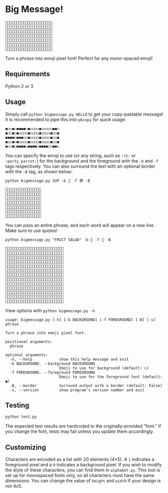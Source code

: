 # Big Message!

```
📢📢📢📢📢📢📢📢📢📢📢📢📢📢📢📢📢📢📢📢📢
📢🔔📢📢📢📢📢🔔🔔📢📢📢🔔🔔📢📢🔔📢📢🔔📢
📢🔔📢📢📢📢🔔📢📢🔔📢🔔📢📢🔔📢🔔📢🔔📢📢
📢🔔📢📢📢📢🔔📢📢🔔📢🔔📢📢🔔📢🔔🔔📢📢📢
📢🔔📢📢📢📢🔔📢📢🔔📢🔔📢📢🔔📢🔔📢🔔📢📢
📢🔔🔔🔔🔔📢📢🔔🔔📢📢📢🔔🔔📢📢🔔📢📢🔔📢
📢📢📢📢📢📢📢📢📢📢📢📢📢📢📢📢📢📢📢📢📢
```

Turn a phrase into emoji pixel font! Perfect for any mono-spaced emoji!

## Requirements

Python 2 or 3

## Usage

Simply call `python bigmessage.py HELLO` to get your copy-pastable message! It is recommended to pipe this into `pbcopy` for quick usage.
```
◼️◻️◻️◼️◻️◼️◼️◼️◼️◻️◼️◻️◻️◻️◻️◼️◻️◻️◻️◻️◻️◼️◼️◻️
◼️◻️◻️◼️◻️◼️◻️◻️◻️◻️◼️◻️◻️◻️◻️◼️◻️◻️◻️◻️◼️◻️◻️◼️
◼️◼️◼️◼️◻️◼️◼️◼️◻️◻️◼️◻️◻️◻️◻️◼️◻️◻️◻️◻️◼️◻️◻️◼️
◼️◻️◻️◼️◻️◼️◻️◻️◻️◻️◼️◻️◻️◻️◻️◼️◻️◻️◻️◻️◼️◻️◻️◼️
◼️◻️◻️◼️◻️◼️◼️◼️◼️◻️◼️◼️◼️◼️◻️◼️◼️◼️◼️◻️◻️◼️◼️◻️
```
You can specify the emoji to use (or any string, such as `:+1:` or `:party_parrot:`) for the background and the foreground with the `-b` and `-f` tags respectively. You can also surround the text with an optional border with the `-B` tag, as shown below:

`python bigmessage.py SUP -b 🍏 -f 😎 -B`
```
🍏🍏🍏🍏🍏🍏🍏🍏🍏🍏🍏🍏🍏🍏🍏🍏
🍏🍏😎😎😎🍏😎🍏🍏😎🍏😎😎😎🍏🍏
🍏😎🍏🍏🍏🍏😎🍏🍏😎🍏😎🍏🍏😎🍏
🍏🍏😎😎🍏🍏😎🍏🍏😎🍏😎😎😎🍏🍏
🍏🍏🍏🍏😎🍏😎🍏🍏😎🍏😎🍏🍏🍏🍏
🍏😎😎😎🍏🍏🍏😎😎🍏🍏😎🍏🍏🍏🍏
🍏🍏🍏🍏🍏🍏🍏🍏🍏🍏🍏🍏🍏🍏🍏🍏
```
You can pass an entire phrase, and each word will appear on a new line. Make sure to use quotes!

`python bigmessage.py "FRUIT SALAD" -b 🍉 -f 🥝 -B`
```
🍉🍉🍉🍉🍉🍉🍉🍉🍉🍉🍉🍉🍉🍉🍉🍉🍉🍉🍉🍉🍉🍉🍉🍉🍉🍉
🍉🥝🥝🥝🥝🍉🥝🥝🥝🍉🍉🥝🍉🍉🥝🍉🥝🥝🥝🥝🍉🥝🥝🥝🥝🍉
🍉🥝🍉🍉🍉🍉🥝🍉🍉🥝🍉🥝🍉🍉🥝🍉🍉🥝🍉🍉🍉🍉🥝🍉🍉🍉
🍉🥝🥝🥝🍉🍉🥝🥝🥝🍉🍉🥝🍉🍉🥝🍉🍉🥝🍉🍉🍉🍉🥝🍉🍉🍉
🍉🥝🍉🍉🍉🍉🥝🍉🥝🍉🍉🥝🍉🍉🥝🍉🍉🥝🍉🍉🍉🍉🥝🍉🍉🍉
🍉🥝🍉🍉🍉🍉🥝🍉🍉🥝🍉🍉🥝🥝🍉🍉🥝🥝🥝🥝🍉🍉🥝🍉🍉🍉
🍉🍉🍉🍉🍉🍉🍉🍉🍉🍉🍉🍉🍉🍉🍉🍉🍉🍉🍉🍉🍉🍉🍉🍉🍉🍉
🍉🍉🥝🥝🥝🍉🍉🥝🥝🍉🍉🥝🍉🍉🍉🍉🍉🥝🥝🍉🍉🥝🥝🥝🍉🍉
🍉🥝🍉🍉🍉🍉🥝🍉🍉🥝🍉🥝🍉🍉🍉🍉🥝🍉🍉🥝🍉🥝🍉🍉🥝🍉
🍉🍉🥝🥝🍉🍉🥝🥝🥝🥝🍉🥝🍉🍉🍉🍉🥝🥝🥝🥝🍉🥝🍉🍉🥝🍉
🍉🍉🍉🍉🥝🍉🥝🍉🍉🥝🍉🥝🍉🍉🍉🍉🥝🍉🍉🥝🍉🥝🍉🍉🥝🍉
🍉🥝🥝🥝🍉🍉🥝🍉🍉🥝🍉🥝🥝🥝🥝🍉🥝🍉🍉🥝🍉🥝🥝🥝🍉🍉
🍉🍉🍉🍉🍉🍉🍉🍉🍉🍉🍉🍉🍉🍉🍉🍉🍉🍉🍉🍉🍉🍉🍉🍉🍉🍉
```
View options with `python bigmessage.py -h`

```
usage: bigmessage.py [-h] [-b BACKGROUND] [-f FOREGROUND] [-B] [-v] phrase

Turn a phrase into emoji pixel font.

positional arguments:
  phrase

optional arguments:
  -h, --help            show this help message and exit
  -b BACKGROUND, --background BACKGROUND
                        Emoji to use for background (default: ◻️)
  -f FOREGROUND, --foreground FOREGROUND
                        Emoji to use for the foreground font (default: ◼️)
  -B, --border          Surround output with a border (default: False)
  -v, --version         show program's version number and exit
```

## Testing
`python test.py`

The expected test results are hardcoded to the originally-provided "font." If you change the font, tests may fail unless you update them accordingly.

## Customizing
Characters are encoded as a list with 20 elements (4*5). A `1` indicates a foreground pixel and a `0` indicates a background pixel. If you wish to modify the style of these characters, you can find them in `alphabet.py`. This tool is set up for monospaced fonts only, so all characters must have the same dimensions. You can change the value of `height` and `width` if your design is not 4x5.
